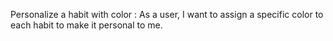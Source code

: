 Personalize a habit with color : 
As a user, I want to assign a specific color to each habit to make it personal to me.
